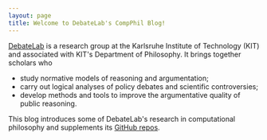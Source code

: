 ```yaml
---
layout: page
title: Welcome to DebateLab's CompPhil Blog!
---
```


[DebateLab](http://debatelab.philosophie.kit.edu/) is a research group at the Karlsruhe Institute of Technology (KIT) and associated with KIT's Department of Philosophy. It brings together scholars who

* study normative models of reasoning and argumentation;
* carry out logical analyses of policy debates and scientific controversies;
* develop methods and tools to improve the argumentative quality of public reasoning.  

This blog introduces some of DebateLab's research in computational philosophy and supplements its [GitHub repos](https://github.com/debatelab).

